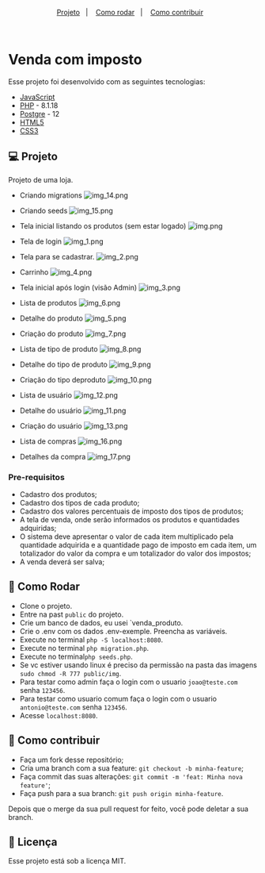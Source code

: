 <p align="center">
  <a href="#-projeto">Projeto</a>&nbsp;&nbsp;&nbsp;|&nbsp;&nbsp;&nbsp; 
  <a href="#-como-rodar">Como rodar</a>&nbsp;&nbsp;&nbsp;|&nbsp;&nbsp;&nbsp;
  <a href="#-como-contribuir">Como contribuir</a>&nbsp;&nbsp;&nbsp;
  </p>
<br>


# Venda com imposto 

Esse projeto foi desenvolvido com as seguintes tecnologias:

- [JavaScript](https://developer.mozilla.org/pt-BR/docs/Web/JavaScript)
- [PHP](https://www.php.net/) - 8.1.18
- [Postgre](https://www.postgresql.org/) - 12
- [HTML5](https://developer.mozilla.org/pt-BR/docs/Web/HTML/Element) 
- [CSS3](https://developer.mozilla.org/pt-BR/docs/Web/CSS)

## 💻 Projeto

Projeto de uma loja.

- Criando migrations
![img_14.png](.github%2Fimg_14.png)

- Criando seeds
![img_15.png](.github%2Fimg_15.png)

- Tela inicial listando os produtos (sem estar logado)
![img.png](.github%2Fimg.png)

- Tela de login
![img_1.png](.github%2Fimg_1.png)

- Tela para se cadastrar.
![img_2.png](.github%2Fimg_2.png)

- Carrinho
  ![img_4.png](.github%2Fimg_4.png)

- Tela inicial após login (visão Admin)
![img_3.png](.github%2Fimg_3.png)

- Lista de produtos
![img_6.png](.github%2Fimg_6.png)

- Detalhe do produto 
![img_5.png](.github%2Fimg_5.png)

- Criação do produto
![img_7.png](.github%2Fimg_7.png)

- Lista de tipo de produto
![img_8.png](.github%2Fimg_8.png)

- Detalhe do tipo de produto
![img_9.png](.github%2Fimg_9.png)

- Criação do tipo deproduto
![img_10.png](.github%2Fimg_10.png)

- Lista de usuário
![img_12.png](.github%2Fimg_12.png)

- Detalhe do usuário
![img_11.png](.github%2Fimg_11.png)

- Criação do usuário
![img_13.png](.github%2Fimg_13.png)

- Lista de compras
![img_16.png](.github%2Fimg_16.png)

- Detalhes da compra
![img_17.png](.github%2Fimg_17.png)

### Pre-requisitos

- Cadastro dos produtos;
- Cadastro dos tipos de cada produto;
- Cadastro dos valores percentuais de imposto dos tipos de produtos;
- A tela de venda, onde serão informados os produtos e quantidades adquiridas;
- O sistema deve apresentar o valor de cada item multiplicado pela quantidade adquirida e a
quantidade pago de imposto em cada item, um totalizador do valor da compra e um
totalizador do valor dos impostos;
- A venda deverá ser salva;

## 🚀 Como Rodar

- Clone o projeto.
- Entre na past `public` do projeto.
- Crie um banco de dados, eu usei `venda_produto.
- Crie o .env com os dados .env-exemple. Preencha as variáveis.
- Execute no terminal `php -S localhost:8080`.
- Execute no terminal `php migration.php`.
- Execute no terminal`php seeds.php`.
- Se vc estiver usando linux é preciso da permissão na pasta das imagens `sudo chmod -R 777 public/img`.
- Para testar como admin faça o login com o usuario `joao@teste.com` senha `123456`.
- Para testar como usuario comum faça o login com o usuario `antonio@teste.com` senha `123456`.
- Acesse `localhost:8080`.

## 🤔 Como contribuir

- Faça um fork desse repositório;
- Cria uma branch com a sua feature: `git checkout -b minha-feature`;
- Faça commit das suas alterações: `git commit -m 'feat: Minha nova feature'`;
- Faça push para a sua branch: `git push origin minha-feature`.

Depois que o merge da sua pull request for feito, você pode deletar a sua branch.

## 📝 Licença

Esse projeto está sob a licença MIT.